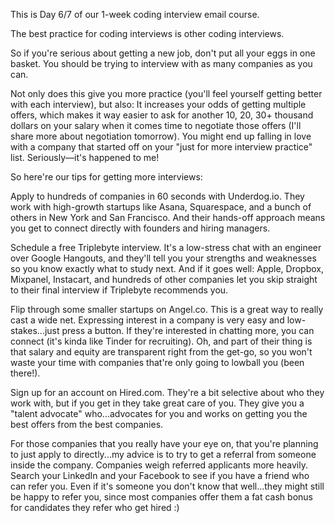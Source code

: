 This is Day 6/7 of our 1-week coding interview email course.

The best practice for coding interviews is other coding interviews.

So if you're serious about getting a new job, don't put all your eggs in one basket. You should be trying to interview with as many companies as you can.

Not only does this give you more practice (you'll feel yourself getting better with each interview), but also:
It increases your odds of getting multiple offers, which makes it way easier to ask for another 10, 20, 30+ thousand dollars on your salary when it comes time to negotiate those offers (I'll share more about negotiation tomorrow).
You might end up falling in love with a company that started off on your "just for more interview practice" list. Seriously—it's happened to me!

So here're our tips for getting more interviews:

Apply to hundreds of companies in 60 seconds with Underdog.io. They work with high-growth startups like Asana, Squarespace, and a bunch of others in New York and San Francisco. And their hands-off approach means you get to connect directly with founders and hiring managers.​

Schedule a free Triplebyte interview. It's a low-stress chat with an engineer over Google Hangouts, and they'll tell you your strengths and weaknesses so you know exactly what to study next. And if it goes well: Apple, Dropbox, Mixpanel, Instacart, and hundreds of other companies let you skip straight to their final interview if Triplebyte recommends you.

Flip through some smaller startups on Angel.co. This is a great way to really cast a wide net. Expressing interest in a company is very easy and low-stakes...just press a button. If they're interested in chatting more, you can connect (it's kinda like Tinder for recruiting). Oh, and part of their thing is that salary and equity are transparent right from the get-go, so you won't waste your time with companies that're only going to lowball you (been there!).

Sign up for an account on Hired.com. They're a bit selective about who they work with, but if you get in they take great care of you. They give you a "talent advocate" who...advocates for you and works on getting you the best offers from the best companies.

For those companies that you really have your eye on, that you're planning to just apply to directly...my advice is to try to get a referral from someone inside the company. Companies weigh referred applicants more heavily. Search your LinkedIn and your Facebook to see if you have a friend who can refer you. Even if it's someone you don't know that well...they might still be happy to refer you, since most companies offer them a fat cash bonus for candidates they refer who get hired :)

